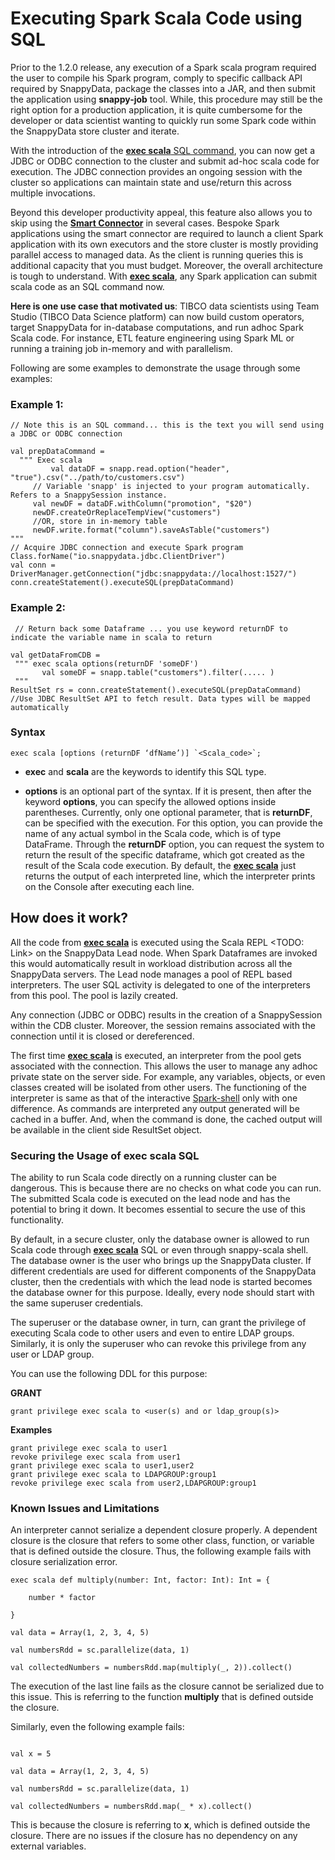 # Executing Spark Scala Code using SQL

Prior to the 1.2.0 release, any execution of a Spark scala program required the user to compile his Spark program, comply to specific callback API required by SnappyData, package the classes into a JAR, and then submit the application using **snappy-job** tool.
While, this procedure may still be the right option for a production application, it is quite cumbersome for the developer or data scientist wanting to quickly run some Spark code within the SnappyData store cluster and iterate.

With the introduction of the [**exec scala** SQL command](../reference/sql_reference/exec-scala.md), you can now get a JDBC or ODBC connection to the cluster and submit ad-hoc scala code for execution. The JDBC connection provides an ongoing session with the cluster so applications can maintain state and use/return this across multiple invocations.

Beyond this developer productivity appeal, this feature also allows you to skip using the [**Smart Connector**](../affinity_modes/connector_mode.md) in several cases.
Bespoke Spark applications using the smart connector are required to launch a client Spark application with its own executors and the store cluster is mostly providing parallel access to managed data. As the client is running queries this is additional capacity that you must budget. Moreover, the overall architecture is tough to understand.
With [**exec scala**](../reference/sql_reference/exec-scala.md), any Spark application can submit scala code as an SQL command now.

**Here is one use case that motivated us**:  TIBCO data scientists using Team Studio (TIBCO Data Science platform) can now build custom operators, target SnappyData for in-database computations, and run adhoc Spark Scala code. For instance, ETL feature engineering using Spark ML or running a training job in-memory and with parallelism.

Following are some examples to demonstrate the usage through some examples:

### Example 1:
```
// Note this is an SQL command... this is the text you will send using a JDBC or ODBC connection

val prepDataCommand =
  """ Exec scala
         val dataDF = snapp.read.option("header", "true").csv("../path/to/customers.csv")
     // Variable 'snapp' is injected to your program automatically. Refers to a SnappySession instance.
     val newDF = dataDF.withColumn("promotion", "$20")
     newDF.createOrReplaceTempView("customers")
     //OR, store in in-memory table
     newDF.write.format("column").saveAsTable("customers")
"""
// Acquire JDBC connection and execute Spark program
Class.forName("io.snappydata.jdbc.ClientDriver")
val conn = DriverManager.getConnection("jdbc:snappydata://localhost:1527/")
conn.createStatement().executeSQL(prepDataCommand)
```

### Example 2:
```
 // Return back some Dataframe ... you use keyword returnDF to indicate the variable name in scala to return

val getDataFromCDB =
 """ exec scala options(returnDF 'someDF')
       val someDF = snapp.table("customers").filter(..... )
 """
ResultSet rs = conn.createStatement().executeSQL(prepDataCommand)
//Use JDBC ResultSet API to fetch result. Data types will be mapped automatically
```

### Syntax

```
exec scala [options (returnDF ‘dfName’)] `<Scala_code>`;
```

*	**exec** and **scala** are the keywords to identify this SQL type.


*	**options** is an optional part of the syntax. If it is present, then after the keyword **options**, you can specify the allowed options inside parentheses. Currently, only one optional parameter, that is **returnDF**, can be specified with the execution. For this option, you can provide the name of any actual symbol in the Scala code, which is of type DataFrame.
Through the **returnDF** option, you can request the system to return the result of the specific dataframe, which got created as the result of the Scala code execution. By default, the [**exec scala**](../reference/sql_reference/exec-scala.md) just returns the output of each interpreted line, which the interpreter prints on the Console after executing each line.


## How does it work?

All the code from [**exec scala**](../reference/sql_reference/exec-scala.md) is executed using the Scala REPL <TODO: Link> on the SnappyData Lead node. When Spark Dataframes are invoked this would automatically result in workload distribution across all the SnappyData
servers. The Lead node manages a pool of REPL based interpreters. The user SQL activity is delegated to one of the interpreters from this pool. The pool is lazily created.

Any connection (JDBC or ODBC) results in the creation of a SnappySession within the CDB cluster. Moreover, the session remains associated with the connection until it is closed or dereferenced.


The first time [**exec scala**](../reference/sql_reference/exec-scala.md) is executed, an interpreter from the pool gets associated with the connection. This allows the user to manage any adhoc private state on the server side. For example, any variables, objects, or even classes created will be isolated from other users.
The functioning of the interpreter is same as that of the interactive [Spark-shell](../programming_guide/using_the_spark_shell_and_spark-submit.md) only with one difference. As commands are interpreted any output generated will be cached in a buffer. And, when the command is done, the cached output will be available in the client side ResultSet object.


<a id= secureexscala> </a>
### Securing the Usage of  exec scala SQL

The ability to run Scala code directly on a running cluster can be dangerous. This is because there are no checks on what code you can run. The submitted Scala code is executed on the lead node and has the potential to bring it down. It becomes essential to secure the use of this functionality.

By default, in a secure cluster, only the database owner is allowed to run Scala code through [**exec scala**](../reference/sql_reference/exec-scala.md) SQL or even through snappy-scala shell. The database owner is the user who brings up the SnappyData cluster. If different credentials are used for different components of the SnappyData cluster, then the credentials with which the lead node is started becomes the database owner for this purpose. Ideally, every node should start with the same superuser credentials.

The superuser or the database owner, in turn, can grant the privilege of executing Scala code to other users and even to entire LDAP groups. Similarly, it is only the superuser who can revoke this privilege from any user or LDAP group.

You can use the following DDL for this purpose:

**GRANT**

```
grant privilege exec scala to <user(s) and or ldap_group(s)>
```

**Examples**

```
grant privilege exec scala to user1
revoke privilege exec scala from user1
grant privilege exec scala to user1,user2
grant privilege exec scala to LDAPGROUP:group1
revoke privilege exec scala from user2,LDAPGROUP:group1
```

### Known Issues and Limitations

An interpreter cannot serialize a dependent closure properly. A dependent closure is the closure that refers to some other class, function, or variable that is defined outside the closure.
Thus, the following example fails with closure serialization error.

```
exec scala def multiply(number: Int, factor: Int): Int = {

    number * factor

}

val data = Array(1, 2, 3, 4, 5)

val numbersRdd = sc.parallelize(data, 1)

val collectedNumbers = numbersRdd.map(multiply(_, 2)).collect()
```

The execution of the last line fails as the closure cannot be serialized due to this issue. This is referring to the function **multiply** that is defined outside the closure.

Similarly, even the following example fails:

```

val x = 5

val data = Array(1, 2, 3, 4, 5)

val numbersRdd = sc.parallelize(data, 1)

val collectedNumbers = numbersRdd.map(_ * x).collect()
```

This is because the closure is referring to **x**, which is defined outside the closure.
There are no issues if the closure has no dependency on any external variables.
